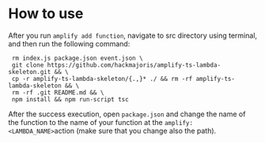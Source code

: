 # How to use

After you run `amplify add function`, navigate to src directory using terminal, and then run the following command: 

     rm index.js package.json event.json \
     git clone https://github.com/hackmajoris/amplify-ts-lambda-skeleton.git && \
     cp -r amplify-ts-lambda-skeleton/{.,}* ./ && rm -rf amplify-ts-lambda-skeleton && \
     rm -rf .git README.md && \
     npm install && npm run-script tsc 

After the success execution, open `package.json` and change the name of the function to the name of your function at the `amplify:<LAMBDA_NAME>`action (make sure that you change also the path).
